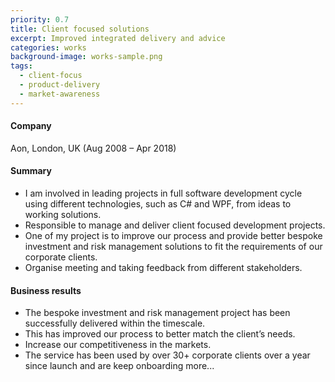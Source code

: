 ```yaml
---
priority: 0.7
title: Client focused solutions 
excerpt: Improved integrated delivery and advice 
categories: works
background-image: works-sample.png
tags:
  - client-focus
  - product-delivery
  - market-awareness
---
```


#### Company 
Aon, London, UK (Aug 2008 – Apr 2018)

#### Summary

- I am involved in leading projects in full software development cycle using different technologies, such as C# and WPF, from ideas to working solutions.
- Responsible to manage and deliver client focused development projects.
- One of my project is to improve our process and provide better bespoke investment and risk management solutions to fit the requirements of our corporate clients.  
- Organise meeting and taking feedback from different stakeholders.  

#### Business results
- The bespoke investment and risk management project has been successfully delivered within the timescale.  
- This has improved our process to better match the client’s needs.
- Increase our competitiveness in the markets.  
- The service has been used by over 30+ corporate clients over a year since launch and are keep onboarding more...